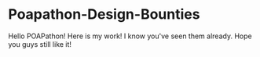 # Poapathon-Design-Bounties
Hello POAPathon!
Here is my work! I know you've seen them already.
Hope you guys still like it!
